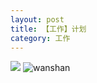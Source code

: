 ```yaml
---
layout: post
title: 【工作】计划
category: 工作
---
```

![](http://rab41f8zg.hd-bkt.clouddn.com/img/plan-220322-1.png)
![wanshan](http://rab41f8zg.hd-bkt.clouddn.com/img/wanshan.png)
